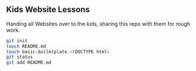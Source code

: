 ## Kids Website Lessons

Handing all Websites over to the kids, sharing this repo with them for rough work.

```bash
git init
touch README.md
touch basic-boilerplate.<!DOCTYPE html>
git status
git add README.md
```